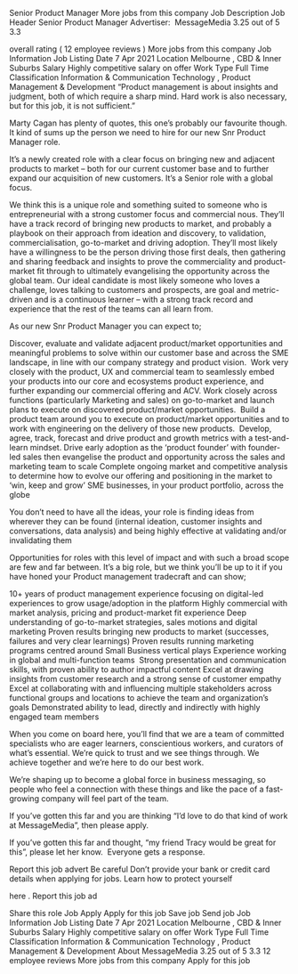---
---

Senior Product Manager
More jobs from this company
Job Description
Job Header
Senior Product Manager
Advertiser: 
MessageMedia
3.25
 out of 5
3.3
 
overall rating
 (
12 employee reviews
) 
More jobs from this company
Job Information
Job Listing Date
7 Apr 2021
Location
Melbourne
, 
CBD &amp; Inner Suburbs
Salary
Highly competitive salary on offer
Work Type
Full Time
Classification
Information &amp; Communication Technology
, 
Product Management &amp; Development
“Product management is about insights and judgment, both of which require a sharp mind. Hard work is also necessary, but for this job, it is not sufficient.”


Marty Cagan has plenty of quotes, this one’s probably our favourite though. It kind of sums up the person we need to hire for our new Snr Product Manager role. 


It’s a newly created role with a clear focus on bringing new and adjacent products to market – both for our current customer base and to further expand our acquisition of new customers. It’s a Senior role with a global focus. 


We think this is a unique role and something suited to someone who is entrepreneurial with a strong customer focus and commercial nous. They’ll have a track record of bringing new products to market, and probably a playbook on their approach from ideation and discovery, to validation, commercialisation, go-to-market and driving adoption. They’ll most likely have a willingness to be the person driving those first deals, then gathering and sharing feedback and insights to prove the commerciality and product-market fit through to ultimately evangelising the opportunity across the global team. Our ideal candidate is most likely someone who loves a challenge, loves talking to customers and prospects, are goal and metric-driven and is a continuous learner – with a strong track record and experience that the rest of the teams can all learn from.


As our new Snr Product Manager you can expect to; 


Discover, evaluate and validate adjacent product/market opportunities and meaningful problems to solve within our customer base and across the SME landscape, in line with our company strategy and product vision. 
Work very closely with the product, UX and commercial team to seamlessly embed your products into our core and ecosystems product experience, and further expanding our commercial offering and ACV.
Work closely across functions (particularly Marketing and sales) on go-to-market and launch plans to execute on discovered product/market opportunities. 
Build a product team around you to execute on product/market opportunities and to work with engineering on the delivery of those new products. 
Develop, agree, track, forecast and drive product and growth metrics with a test-and-learn mindset.
Drive early adoption as the ‘product founder’ with founder-led sales then evangelise the product and opportunity across the sales and marketing team to scale
Complete ongoing market and competitive analysis to determine how to evolve our offering and positioning in the market to ‘win, keep and grow’ SME businesses, in your product portfolio, across the globe


You don’t need to have all the ideas, your role is finding ideas from wherever they can be found (internal ideation, customer insights and conversations, data analysis) and being highly effective at validating and/or invalidating them


Opportunities for roles with this level of impact and with such a broad scope are few and far between. It’s a big role, but we think you’ll be up to it if you have honed your Product management tradecraft and can show;


10+ years of product management experience focusing on digital-led experiences to grow usage/adoption in the platform
Highly commercial with market analysis, pricing and product-market fit experience
Deep understanding of go-to-market strategies, sales motions and digital marketing
Proven results bringing new products to market (successes, failures and very clear learnings)
Proven results running marketing programs centred around Small Business vertical plays
Experience working in global and multi-function teams 
Strong presentation and communication skills, with proven ability to author impactful content
Excel at drawing insights from customer research and a strong sense of customer empathy
Excel at collaborating with and influencing multiple stakeholders across functional groups and locations to achieve the team and organization’s goals
Demonstrated ability to lead, directly and indirectly with highly engaged team members


When you come on board here, you’ll find that we are a team of committed specialists who are eager learners, conscientious workers, and curators of what’s essential. We’re quick to trust and we see things through. We achieve together and we’re here to do our best work. 


We’re shaping up to become a global force in business messaging, so people who feel a connection with these things and like the pace of a fast-growing company will feel part of the team.


If you’ve gotten this far and you are thinking “I’d love to do that kind of work at MessageMedia”, then please apply.


If you’ve gotten this far and thought, “my friend Tracy would be great for this”, please let her know. 
Everyone gets a response.


Report this job advert
Be careful
Don’t provide your bank or credit card details when applying for jobs.
Learn how to protect yourself
 
here
.
Report this job ad
 
Share this role
Job Apply
Apply
 for this job
Save job
Send job
Job Information
Job Listing Date
7 Apr 2021
Location
Melbourne
, 
CBD &amp; Inner Suburbs
Salary
Highly competitive salary on offer
Work Type
Full Time
Classification
Information &amp; Communication Technology
, 
Product Management &amp; Development
About MessageMedia
3.25
 out of 5
3.3
12 employee reviews
More jobs from this company
Apply
 for this job
